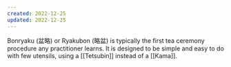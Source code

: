 ```yaml
---
created: 2022-12-25
updated: 2022-12-25
---
```

Bonryaku (盆略) or Ryakubon (略盆) is typically the first tea ceremony procedure any practitioner learns. It is designed to be simple and easy to do with few utensils, using a [[Tetsubin]] instead of a [[Kama]].

